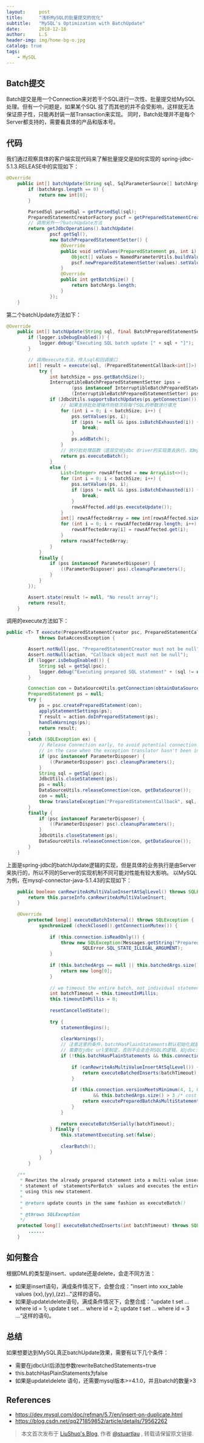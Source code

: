 ```yaml
---
layout:     post
title:      "浅析MySQL的批量提交的优化"
subtitle:   "MySQL's Optimization with BatchUpdate"
date:       2018-12-18
author:     L.S
header-img: img/home-bg-o.jpg
catalog: true
tags:
    - MySQL
---
```

## Batch提交
Batch提交是用一个Connection来对若干个SQL进行一次性、批量提交给MySQL处理。但有一个问题是，如果某个SQL
挂了而其他的并不会受影响，这样就无法保证原子性，只能再封装一层Transaction来实现。
同时，Batch处理并不是每个Server都支持的，需要看具体的产品和版本号。
  
## 代码
我们通过观察具体的客户端实现代码来了解批量提交是如何实现的
spring-jdbc-5.1.3.RELEASE中的实现如下：
```java
@Override
	public int[] batchUpdate(String sql, SqlParameterSource[] batchArgs) {
		if (batchArgs.length == 0) {
			return new int[0];
		}

		ParsedSql parsedSql = getParsedSql(sql);
		PreparedStatementCreatorFactory pscf = getPreparedStatementCreatorFactory(parsedSql, batchArgs[0]);
        // 调用另外一个batchUpdate方法
		return getJdbcOperations().batchUpdate(
				pscf.getSql(),
				new BatchPreparedStatementSetter() {
					@Override
					public void setValues(PreparedStatement ps, int i) throws SQLException {
						Object[] values = NamedParameterUtils.buildValueArray(parsedSql, batchArgs[i], null);
						pscf.newPreparedStatementSetter(values).setValues(ps);
					}
					@Override
					public int getBatchSize() {
						return batchArgs.length;
					}
				});
	}
```
第二个batchUpdate方法如下：
```java
@Override
	public int[] batchUpdate(String sql, final BatchPreparedStatementSetter pss) throws DataAccessException {
		if (logger.isDebugEnabled()) {
			logger.debug("Executing SQL batch update [" + sql + "]");
		}

		// 调用execute方法，传入sql和回调接口
		int[] result = execute(sql, (PreparedStatementCallback<int[]>) ps -> {
			try {
				int batchSize = pss.getBatchSize();
				InterruptibleBatchPreparedStatementSetter ipss =
						(pss instanceof InterruptibleBatchPreparedStatementSetter ?
						(InterruptibleBatchPreparedStatementSetter) pss : null);
				if (JdbcUtils.supportsBatchUpdates(ps.getConnection())) {
				    // 如果支持批处理操作则依次将每个SQL的参数进行填充
					for (int i = 0; i < batchSize; i++) {
						pss.setValues(ps, i);
						if (ipss != null && ipss.isBatchExhausted(i)) {
							break;
						}
						ps.addBatch();
					}
					// 执行批处理函数（底层交给jdbc driver的实现类去执行，如mysql-connector-java）
					return ps.executeBatch();
				}
				else {
					List<Integer> rowsAffected = new ArrayList<>();
					for (int i = 0; i < batchSize; i++) {
						pss.setValues(ps, i);
						if (ipss != null && ipss.isBatchExhausted(i)) {
							break;
						}
						rowsAffected.add(ps.executeUpdate());
					}
					int[] rowsAffectedArray = new int[rowsAffected.size()];
					for (int i = 0; i < rowsAffectedArray.length; i++) {
						rowsAffectedArray[i] = rowsAffected.get(i);
					}
					return rowsAffectedArray;
				}
			}
			finally {
				if (pss instanceof ParameterDisposer) {
					((ParameterDisposer) pss).cleanupParameters();
				}
			}
		});

		Assert.state(result != null, "No result array");
		return result;
	}
```
调用的execute方法如下：
```java
public <T> T execute(PreparedStatementCreator psc, PreparedStatementCallback<T> action)
			throws DataAccessException {

		Assert.notNull(psc, "PreparedStatementCreator must not be null");
		Assert.notNull(action, "Callback object must not be null");
		if (logger.isDebugEnabled()) {
			String sql = getSql(psc);
			logger.debug("Executing prepared SQL statement" + (sql != null ? " [" + sql + "]" : ""));
		}

		Connection con = DataSourceUtils.getConnection(obtainDataSource());
		PreparedStatement ps = null;
		try {
			ps = psc.createPreparedStatement(con);
			applyStatementSettings(ps);
			T result = action.doInPreparedStatement(ps);
			handleWarnings(ps);
			return result;
		}
		catch (SQLException ex) {
			// Release Connection early, to avoid potential connection pool deadlock
			// in the case when the exception translator hasn't been initialized yet.
			if (psc instanceof ParameterDisposer) {
				((ParameterDisposer) psc).cleanupParameters();
			}
			String sql = getSql(psc);
			JdbcUtils.closeStatement(ps);
			ps = null;
			DataSourceUtils.releaseConnection(con, getDataSource());
			con = null;
			throw translateException("PreparedStatementCallback", sql, ex);
		}
		finally {
			if (psc instanceof ParameterDisposer) {
				((ParameterDisposer) psc).cleanupParameters();
			}
			JdbcUtils.closeStatement(ps);
			DataSourceUtils.releaseConnection(con, getDataSource());
		}
	}
```
上面是spring-jdbc的batchUpdate逻辑的实现，但是具体的业务执行是由Server来执行的，所以不同的Server的实现机制不同可能对性能有较大影响。
以MySQL为例，在mysql-connector-java-5.1.43的实现如下：
```java
    public boolean canRewriteAsMultiValueInsertAtSqlLevel() throws SQLException {
        return this.parseInfo.canRewriteAsMultiValueInsert;
    }
    
    @Override
        protected long[] executeBatchInternal() throws SQLException {
            synchronized (checkClosed().getConnectionMutex()) {
    
                if (this.connection.isReadOnly()) {
                    throw new SQLException(Messages.getString("PreparedStatement.25") + Messages.getString("PreparedStatement.26"),
                            SQLError.SQL_STATE_ILLEGAL_ARGUMENT);
                }
    
                if (this.batchedArgs == null || this.batchedArgs.size() == 0) {
                    return new long[0];
                }
    
                // we timeout the entire batch, not individual statements
                int batchTimeout = this.timeoutInMillis;
                this.timeoutInMillis = 0;
    
                resetCancelledState();
    
                try {
                    statementBegins();
    
                    clearWarnings();
                    // 注意这里的条件，batchHasPlainStatements默认初始化就是false，而rewriteBatchedStatements
                    // 需要在jdbc url里制定，否则不会走合并SQL的逻辑，如jdbc:mysql://localhost:3306/test?useUnicode=true&characterEncoding=UTF-8&autoReconnect=true&rewriteBatchedStatements=true
                    if (!this.batchHasPlainStatements && this.connection.getRewriteBatchedStatements()) {
    
                        if (canRewriteAsMultiValueInsertAtSqlLevel()) {
                            return executeBatchedInserts(batchTimeout);
                        }
    
                        if (this.connection.versionMeetsMinimum(4, 1, 0) && !this.batchHasPlainStatements && this.batchedArgs != null
                                && this.batchedArgs.size() > 3 /* cost of option setting rt-wise */) {
                            return executePreparedBatchAsMultiStatement(batchTimeout);
                        }
                    }
    
                    return executeBatchSerially(batchTimeout);
                } finally {
                    this.statementExecuting.set(false);
    
                    clearBatch();
                }
            }
        }
    
    /**
     * Rewrites the already prepared statement into a multi-value insert
     * statement of 'statementsPerBatch' values and executes the entire batch
     * using this new statement.
     * 
     * @return update counts in the same fashion as executeBatch()
     * 
     * @throws SQLException
     */
    protected long[] executeBatchedInserts(int batchTimeout) throws SQLException {
        ......
    }
```
## 如何整合
根据DML的类型是insert、update还是delete，会走不同方法： 
- 如果是insert语句，满成条件情况下，会整合成："insert into xxx_table values (xx),(yy),(zz)…"这样的语句。 
- 如果是update\delete语句，满成条件情况下，会整合成："update t set … where id = 1; update t set … where id = 2; 
update t set … where id = 3 …“这样的语句。

## 总结
如果想要达到MySQL真正batchUpdate效果，需要有以下几个条件： 
- 需要在jdbcUrl后添加参数rewriteBatchedStatements=true 
- this.batchHasPlainStatements为false 
- 如果是update\delete 语句，还需要mysql版本>=4.1.0，并且batch的数量>3

## References
- https://dev.mysql.com/doc/refman/5.7/en/insert-on-duplicate.html
- https://blog.csdn.net/qq271859852/article/details/79562262

> 本文首次发布于 [LiuShuo's Blog](https://liushuo.me), 作者 [@stuartlau](http://github.com/stuartlau) ,
转载请保留原文链接.
